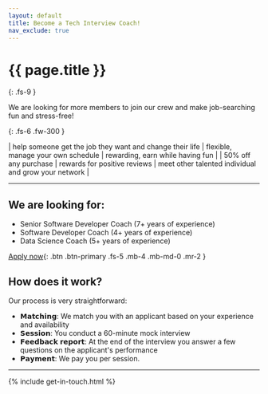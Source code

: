 ```yaml
---
layout: default
title: Become a Tech Interview Coach!
nav_exclude: true
---
```


# {{ page.title }}
{: .fs-9 }

We are looking for more members to join our crew and make job-searching fun and stress-free!

{: .fs-6 .fw-300 }

| help someone get the job they want and change their life | flexible, manage your own schedule | rewarding, earn while having fun |
| 50% off any purchase | rewards for positive reviews | meet other talented individual and grow your network |

---

## We are looking for:

- Senior Software Developer Coach (7+ years of experience)
- Software Developer Coach (4+ years of experience)
- Data Science Coach (5+ years of experience)

[Apply now](mailto:communications@techinterview.coach){: .btn .btn-primary .fs-5 .mb-4 .mb-md-0 .mr-2 }

## How does it work?

Our process is very straightforward:

- 𝗠𝗮𝘁𝗰𝗵𝗶𝗻𝗴: We match you with an applicant based on your experience and availability
- 𝗦𝗲𝘀𝘀𝗶𝗼𝗻: You conduct a 60-minute mock interview
- 𝗙𝗲𝗲𝗱𝗯𝗮𝗰𝗸 𝗿𝗲𝗽𝗼𝗿𝘁: At the end of the interview you answer a few questions on the applicant's performance
- 𝗣𝗮𝘆𝗺𝗲𝗻𝘁: We pay you per session.

---

{% include get-in-touch.html %}